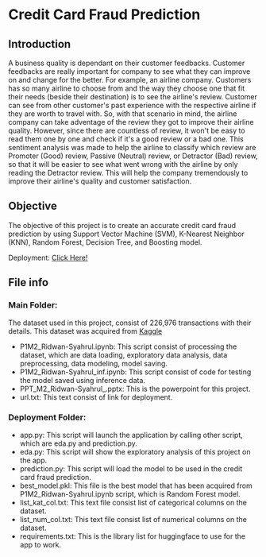 # Credit Card Fraud Prediction

## Introduction
A business quality is dependant on their customer feedbacks. Customer feedbacks are really important for company to see what they can improve on and change for the better. For example, an airline company. Customers has so many airline to choose from and the way they choose one that fit their needs (beside their destination) is to see the airline's review. Customer can see from other customer's past experience with the respective airline if they are worth to travel with. So, with that scenario in mind, the airline company can take adventage of the review they got to improve their airline quality. However, since there are countless of review, it won't be easy to read them one by one and check if it's a good review or a bad one. This sentiment analysis was made to help the airline to classify which review are Promoter (Good) review, Passive (Neutral) review, or Detractor (Bad) review, so that it will be easier to see what went wrong with the airline by only reading the Detractor review. This will help the company tremendously to improve their airline's quality and customer satisfaction.

## Objective
The objective of this project is to create an accurate credit card fraud prediction by using Support Vector Machine (SVM), K-Nearest Neighbor (KNN), Random Forest, Decision Tree, and Boosting model.

Deployment: [Click Here!](https://huggingface.co/spaces/RidwanMS/Prediksi_Credit_Card_Fraud)

## File info
### Main Folder:
The dataset used in this project, consist of 226,976 transactions with their details. This dataset was acquired from [Kaggle](https://www.kaggle.com/datasets/kelvinkelue/credit-card-fraud-prediction?resource=download)
- P1M2_Ridwan-Syahrul.ipynb: This script consist of processing the dataset, which are data loading, exploratory data analysis, data preprocessing, data modeling, model saving.
- P1M2_Ridwan-Syahrul_inf.ipynb: This script consist of code for testing the model saved using inference data.
- PPT_M2_Ridwan-Syahrul_.pptx: This is the powerpoint for this project.
- url.txt: This text consist of link for deployment.
  
### Deployment Folder:
- app.py: This script will launch the application by calling other script, which are eda.py and prediction.py.
- eda.py: This script will show the exploratory analysis of this project on the app.
- prediction.py: This script will load the model to be used in the credit card fraud prediction.
- best_model.pkl: This file is the best model that has been acquired from P1M2_Ridwan-Syahrul.ipynb script, which is Random Forest model.
- list_kat_col.txt: This text file consist list of categorical columns on the dataset.
- list_num_col.txt: This text file consist list of numerical columns on the dataset.
- requirements.txt: This is the library list for huggingface to use for the app to work.
